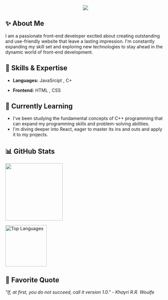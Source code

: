 
<p align='center'>
<img src='https://readme-typing-svg.demolab.com?font=Fira+Code&pause=1000&color=C05F37&center=true&vCenter=true&random=false&width=435&lines=%F0%9F%99%8B%E2%80%8D%E2%99%80%EF%B8%8FWelcome+To+My+Github!'/>
</p>

<h2>✨ About Me</h2>
<p>I am a passionate front-end developer excited about creating outstanding and use-friendly website that leave a lasting impression. I'm constantly expanding my skill set and exploring new technologies to stay ahead in the dynamic world of front-end development.</p>


<h2>🔧 Skills & Expertise</h2>

- <p> <b>Languages:</b> JavaSrcipt , C+ </p>
- <p> <b>Frontend:</b> HTML , CSS </p>

<h2>🌱 Currently Learning</h2>

- I've been studying the fundamental concepts of C++ programming that can expand my programming skills and problem-solving abilities.
-  I'm diving deeper into React, eager to master its ins and outs and apply it to my projects.
  

  <h2>📊 GitHub Stats</h2>
  
<p>
<a href="http://www.github.com/Maliyat-Lumya"><img height="180em" src="https://github-readme-streak-stats.herokuapp.com/?user=Maliyat-Lumya&stroke=ffffff&background=171717&ring=ef4444&fire=ef4444&currStreakNum=ffffff&currStreakLabel=ef4444&sideNums=ffffff&sideLabels=ffffff&dates=ffffff&hide_border=true" /></a>

<a href="https://github.com/Maliyat-Lumya" align="left"><img height="130em" src="https://github-readme-stats.vercel.app/api/top-langs/?username=Maliyat-Lumya&langs_count=10&title_color=ef4444&text_color=ffffff&icon_color=ef4444&bg_color=171717&hide_border=true&locale=en&custom_title=Top%20%Languages" alt="Top Languages" /></a>

</p>

<h2>🎯 Favorite Quote</h2>
<i>"If, at first, you do not succeed, call it version 1.0." -  Khayri R.R. Woulfe</i>
